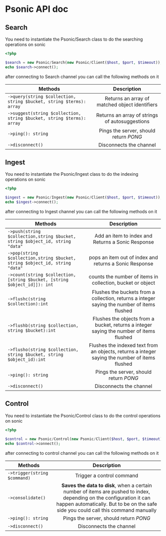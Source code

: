 # Psonic API doc

## Search

You need to instantiate the Psonic/Search class to do the searching operations on sonic

```php
<?php

$search = new Psonic/Search(new Psonic/Client($host, $port, $timeout));
echo $search->connect();
```

after connecting to Search channel you can call the following methods on it

| Methods                                                               |                  Description                   |
| --------------------------------------------------------------------- | :--------------------------------------------: |
| `->query(string $collection, string $bucket, string $terms): array`   | Returns an array of matched object identifiers |
| `->suggest(string $collection, string $bucket, string $terms): array` | Returns an array of strings of autosuggestions |
| `->ping(): string`                                                    |     Pings the server, should return _PONG_     |
| `->disconnect()`                                                      |            Disconnects the channel             |

## Ingest

You need to instantiate the Psonic/Ingest class to do the indexing operations on sonic

```php
<?php

$ingest = new Psonic/Ingest(new Psonic/Client($host, $port, $timeout));
echo $ingest->connect();
```

after connecting to Ingest channel you can call the following methods on it

| Methods                                                                      |                                          Description                                           |
| ---------------------------------------------------------------------------- | :--------------------------------------------------------------------------------------------: |
| `->push(string $collection,string $bucket, string $object_id, string "data"` |                       Add an item to index and Returns a Sonic Response                        |
| `->pop(string $collection,string $bucket, string $object_id, string "data"`  |                     pops an item out of index and returns a Sonic Response                     |
| `->count(string $collection,[string $bucket, [string $object_id]]): int`     |                   counts the number of items in collection, bucket or object                   |
| `->flushc(string $collection):int`                                           |  Flushes the buckets from a collection, returns a integer saying the number of items flushed   |
| `->flushb(string $collection, string $bucket):int`                           |    Flushes the objects from a bucket, returns a integer saying the number of items flushed     |
| `->flusho(string $collection, string $bucket, string $object_id):int`        | Flushes the indexed text from an objects, returns a integer saying the number of items flushed |
| `->ping(): string`                                                           |                             Pings the server, should return _PONG_                             |
| `->disconnect()`                                                             |                                    Disconnects the channel                                     |

## Control

You need to instantiate the Psonic/Control class to do the control operations on sonic

```php
<?php

$control = new Psonic/Control(new Psonic/Client($host, $port, $timeout));
echo $control->connect();
```

after connecting to control channel you can call the following methods on it

| Methods                      |                                                                                                 Description                                                                                                 |
| ---------------------------- | :---------------------------------------------------------------------------------------------------------------------------------------------------------------------------------------------------------: |
| `->trigger(string $command)` |                                                                                          Trigger a control command                                                                                          |
| `->consolidate()`            | **Saves the data to disk**, when a certain number of items are pushed to index, depending on the configuration it can happen automatically. But to be on the safe side you could call this command manually |
| `->ping(): string`           |                                                                                   Pings the server, should return _PONG_                                                                                    |
| `->disconnect()`             |                                                                                           Disconnects the channel                                                                                           |
